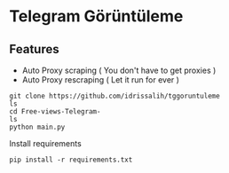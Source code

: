 # Telegram Görüntüleme 

## Features
- Auto Proxy scraping ( You don't have to get proxies )
- Auto Proxy rescraping ( Let it run for ever )
```
git clone https://github.com/idrissalih/tggoruntuleme
ls
cd Free-views-Telegram-
ls
python main.py
```

Install requirements
```
pip install -r requirements.txt
```
